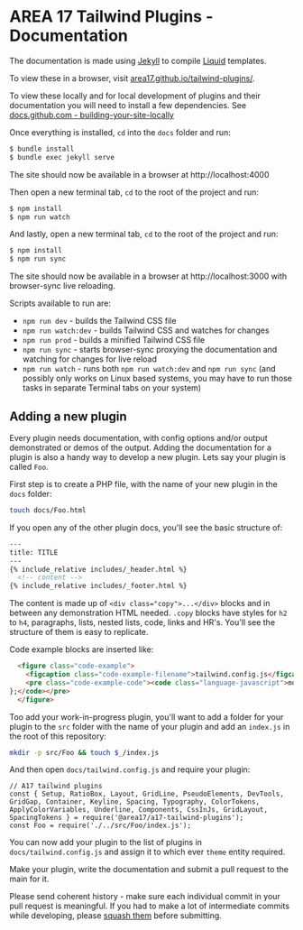# AREA 17 Tailwind Plugins - Documentation

The documentation is made using [Jekyll](https://jekyllrb.com/) to compile [Liquid](https://shopify.github.io/liquid/) templates. 

To view these in a browser, visit [area17.github.io/tailwind-plugins/](https://area17.github.io/tailwind-plugins/).

To view these locally and for local development of plugins and their documentation you will need to install a few dependencies. See [docs.github.com - building-your-site-locally](https://docs.github.com/en/pages/setting-up-a-github-pages-site-with-jekyll/testing-your-github-pages-site-locally-with-jekyll#building-your-site-locally)

Once everything is installed, `cd` into the `docs` folder and run: 

```bash
$ bundle install
$ bundle exec jekyll serve
```

The site should now be available in a browser at http://localhost:4000

Then open a new terminal tab, `cd` to the root of the project and run:

```bash
$ npm install
$ npm run watch
```

And lastly, open a new terminal tab, `cd` to the root of the project and run:

```bash
$ npm install
$ npm run sync
```

The site should now be available in a browser at http://localhost:3000 with browser-sync live reloading.

Scripts available to run are:

* `npm run dev` - builds the Tailwind CSS file
* `npm run watch:dev` - builds Tailwind CSS and watches for changes
* `npm run prod` - builds a minified Tailwind CSS file
* `npm run sync` - starts browser-sync proxying the documentation and watching for changes for live reload
* `npm run watch` - runs both `npm run watch:dev` and `npm run sync` (and possibly only works on Linux based systems, you may have to run those tasks in separate Terminal tabs on your system)


## Adding a new plugin

Every plugin needs documentation, with config options and/or output demonstrated or demos of the output. Adding the documentation for a plugin is also a handy way to develop a new plugin. Lets say your plugin is called `Foo`.

First step is to create a PHP file, with the name of your new plugin in the `docs` folder:

```bash
touch docs/Foo.html
```

If you open any of the other plugin docs, you'll see the basic structure of:

```HTML
---
title: TITLE
---
{% include_relative includes/_header.html %}
  <!-- content -->
{% include_relative includes/_footer.html %}
```

The content is made up of `<div class="copy">...</div>` blocks and in between any demonstration HTML needed. `.copy` blocks have styles for `h2` to `h4`, paragraphs, lists, nested lists, code, links and HR's. You'll see the structure of them is easy to replicate.

Code example blocks are inserted like:

```HTML
  <figure class="code-example">
    <figcaption class="code-example-filename">tailwind.config.js</figcaption>
    <pre class="code-example-code"><code class="language-javascript">module.exports = {
};</code></pre>
  </figure>
```

Too add your work-in-progress plugin, you'll want to add a folder for your plugin to the `src` folder with the name of your plugin and add an `index.js` in the root of this repository:

```bash
mkdir -p src/Foo && touch $_/index.js
```

And then open `docs/tailwind.config.js` and require your plugin:

```JS
// A17 tailwind plugins
const { Setup, RatioBox, Layout, GridLine, PseudoElements, DevTools, GridGap, Container, Keyline, Spacing, Typography, ColorTokens, ApplyColorVariables, Underline, Components, CssInJs, GridLayout, SpacingTokens } = require('@area17/a17-tailwind-plugins');
const Foo = require('./../src/Foo/index.js');
```

You can now add your plugin to the list of plugins in `docs/tailwind.config.js` and assign it to which ever `theme` entity required.

Make your plugin, write the documentation and submit a pull request to the main for it.

Please send coherent history - make sure each individual commit in your pull request is meaningful. If you had to make a lot of intermediate commits while developing, please [squash them](http://www.git-scm.com/book/en/v2/Git-Tools-Rewriting-History#Changing-Multiple-Commit-Messages) before submitting.


